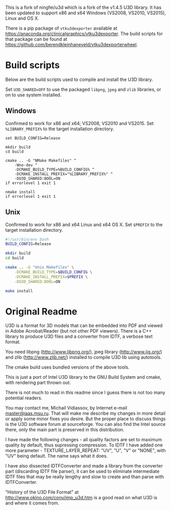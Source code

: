 This is a fork of ningfei/u3d which is a fork of the v1.4.5 U3D library. It has been updated to support x86 and x64 Windows (VS2008, VS2010, VS2015), Linux and OS X.

There is a pip package of `vtku3dexporter` available at https://anaconda.org/clinicalgraphics/vtku3dexporter.
The build scripts for that package can be found at https://github.com/berendkleinhaneveld/vtku3dexporterwheel.

# Build scripts

Below are the build scripts used to compile and install the U3D library.

Set `U3D_SHARED=OFF` to use the packaged `libpng`, `jpeg` and `zlib` libraries, or on to use system installed.

## Windows

Confirmed to work for x86 and x64; VS2008, VS2010 and VS2015. Set `%LIBRARY_PREFIX%` to the target installation directory.

```batch
set BUILD_CONFIG=Release

mkdir build
cd build

cmake .. -G "NMake Makefiles" ^
    -Wno-dev ^
    -DCMAKE_BUILD_TYPE=%BUILD_CONFIG% ^
    -DCMAKE_INSTALL_PREFIX="%LIBRARY_PREFIX%" ^
    -DU3D_SHARED:BOOL=ON
if errorlevel 1 exit 1

nmake install
if errorlevel 1 exit 1
```

## Unix

Confirmed to work for x86 and x64 Linux and x64 OS X. Set `$PREFIX` to the target installation directory.

```bash
#!/usr/bin/env bash
BUILD_CONFIG=Release

mkdir build
cd build

cmake .. -G "Unix Makefiles" \
    -DCMAKE_BUILD_TYPE=$BUILD_CONFIG \
    -DCMAKE_INSTALL_PREFIX=$PREFIX \
    -DU3D_SHARED:BOOL=ON

make install
```

# Original Readme

U3D is a format for 3D models that can be embedded into PDF and viewed in Adobe Acrobat/Reader 
(but not other PDF viewers).
There is a C++ library to produce U3D files and a converter from IDTF, a verbose text format.

You need libpng (http://www.libpng.org/), jpeg library (http://www.ijg.org/) and zlib (http://www.zlib.net/)
installed to compile U3D lib using autotools.

The cmake build uses bundled versions of the above tools.

This is just a port of Intel U3D library to the GNU Build System and cmake,
with rendering part thrown out.

There is not much to read in this readme since I guess there is not too many potential readers.

You may contact me, Michail Vidiassov, by Internet e-mail master@iaas.msu.ru.
That will make me describe my changes in more detail or apply some minor fixes you desire.
But the proper place to discuss things is the U3D software forum at sourceforge.
You can also find the Intel source there, only the main part is preserved in this distribution.

I have made the following changes - all quality factors are set to maximum quality by default,
thus supressing compression.
To IDTF I have added one more parameter - TEXTURE_LAYER_REPEAT: "UV", "U", "V" or "NONE",
with "UV" being default. The name says what it does.

I have also dissected IDTFConverter and made a library from the converter part
(discarding IDTF file parser), it can be used to eliminate intermediate IDTF files that
may be really lengthy and slow to create and than parse with IDTFConverter.

"History of the U3D File Format" at http://www.okino.com/conv/imp_u3d.htm is a good read on what U3D is and where it comes from.
